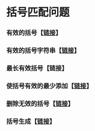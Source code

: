 # 括号匹配问题

### 有效的括号【[链接](https://leetcode-cn.com/problems/valid-parentheses/)】

### **有效的括号字符串【**[**链接**](https://leetcode-cn.com/problems/valid-parenthesis-string/)**】**

### 最长有效括号【链接】

### **使括号有效的最少添加**【[链接](https://leetcode-cn.com/problems/minimum-add-to-make-parentheses-valid/)】

### 删除无效的括号【[链接](https://leetcode-cn.com/problems/remove-invalid-parentheses/)】

### 括号生成【[链接](https://leetcode-cn.com/problems/generate-parentheses/)】



